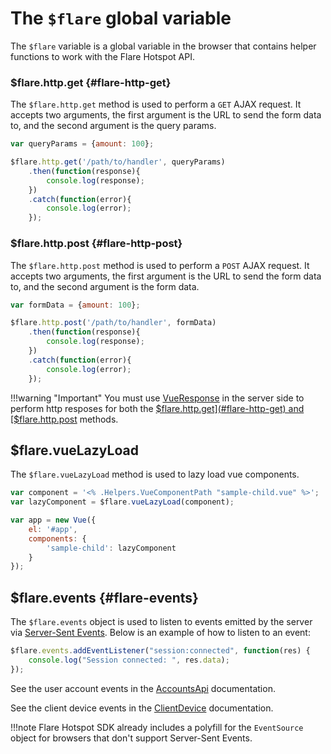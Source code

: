 # The `$flare` global variable
The `$flare` variable is a global variable in the browser that contains helper functions to work with the Flare Hotspot API.

### $flare.http.get {#flare-http-get}
The `$flare.http.get` method is used to perform a `GET` AJAX request. It accepts two arguments, the first argument is the URL to send the form data to, and the second argument is the query params.
```js
var queryParams = {amount: 100};

$flare.http.get('/path/to/handler', queryParams)
    .then(function(response){
        console.log(response);
    })
    .catch(function(error){
        console.log(error);
    });
```

### $flare.http.post {#flare-http-post}
The `$flare.http.post` method is used to perform a `POST` AJAX request. It accepts two arguments, the first argument is the URL to send the form data to, and the second argument is the form data.

```js
var formData = {amount: 100};

$flare.http.post('/path/to/handler', formData)
    .then(function(response){
        console.log(response);
    })
    .catch(function(error){
        console.log(error);
    });
```

!!!warning "Important"
    You must use [VueResponse](./vue-response.md) in the server side to perform http resposes for both the [$flare.http.get](#flare-http-get) and [$flare.http.post](#flare-http-post) methods.

## $flare.vueLazyLoad
The `$flare.vueLazyLoad` method is used to lazy load vue components.

```js
var component = '<% .Helpers.VueComponentPath "sample-child.vue" %>';
var lazyComponent = $flare.vueLazyLoad(component);

var app = new Vue({
    el: '#app',
    components: {
        'sample-child': lazyComponent
    }
});
```

## $flare.events {#flare-events}
The `$flare.events` object is used to listen to events emitted by the server via [Server-Sent Events](https://www.w3schools.com/html/html5_serversentevents.asp). Below is an example of how to listen to an event:
```js
$flare.events.addEventListener("session:connected", function(res) {
    console.log("Session connected: ", res.data);
});
```

See the user account events in the [AccountsApi](./accounts-api.md#events) documentation.

See the client device events in the [ClientDevice](./client-device.md#events) documentation.

!!!note
    Flare Hotspot SDK already includes a polyfill for the `EventSource` object for browsers that don't support Server-Sent Events.

